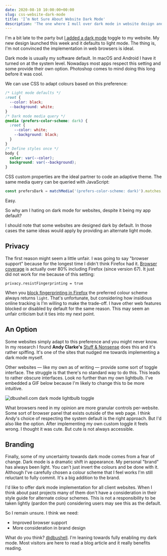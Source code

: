 ```yaml
---
date: 2020-08-10 10:00:00+00:00
slug: css-website-dark-mode
title: 'I’m Not Sure About Website Dark Mode'
description: 'The one where I mull over dark mode in website design and web standards.'
---
```

I'm a bit late to the party but [I added a dark mode](/2020/08/05/i-have-only-gone-and-redesigned-my-website-again/) toggle to my website. My new design launched this week and it defaults to light mode. The thing is, I'm not convinced the implementation in web browsers is ideal.

Dark mode is usually my software default. In macOS and Android I have it turned on at the system level. Nowadays most apps respect this setting and some provide their own option. Photoshop comes to mind doing this long before it was cool.

We can use CSS to adapt colours based on this preference:

```css
/* Light mode defaults */
:root {
  --color: black;
  --background: white;
}
/* Dark mode media query */
@media (prefers-color-scheme: dark) {
  :root {
    --color: white;
    --background: black;
  }
}
/* Define styles once */
body {
  color: var(--color);
  background: var(--background);
}
```

CSS custom properties are the ideal partner to code an adaptive theme. The same media query can be queried with JavaScript:

```javascript
const prefersDark = matchMedia('(prefers-color-scheme: dark)').matches;
```

Easy.

So why am I hating on dark mode for websites, despite it being my app default?

I should note that some websites are designed dark by default. In those cases the same ideas would apply by providing an alternate light mode.

## Privacy

The first reason might seem a little unfair. I was going to say "browser support" because for the longest time I didn't think Firefox had it. [Browser coverage](https://caniuse.com/#feat=prefers-color-scheme) is actually over 80% including Firefox (since version 67). It just did not work for me because of this setting:

```
privacy.resistFingerprinting = true
```

When you [block fingerprinting in Firefox](https://blog.mozilla.org/firefox/how-to-block-fingerprinting-with-firefox/) the preferred colour scheme always returns `light`. That's unfortunate, but considering how insidious online tracking is I'm willing to make the trade-off. I have other web features blocked or disabled by default for the same reason. This may seem an unfair criticism but it ties into my next point.

## An Option

Some websites simply adapt to this preference and you might never know. In my research I found **Andy Clarke's** [Stuff & Nonsense](https://stuffandnonsense.co.uk/) does this and it's rather spiffing. It's one of the sites that nudged me towards implementing a dark mode myself.

Other websites — like my own as of writing — provide some sort of toggle interface. The struggle is that there's no standard way to do this. This leads to rather obscure interfaces. Look no further than my own lightbulb. I've embedded a GIF below because I'm likely to change this to be more intuitive.

![dbushell.com dark mode lightbulb toggle](/images/blog/2020/dbushell-2k20-lightbulb.gif)

What browsers need in my opinion are more granular controls per-website. Some sort of browser panel that exists outside of the web page. I think Andy's choice of respecting the system default is the right approach. But I'd also like the option. After implementing my own custom toggle it feels wrong. I thought it was cute. But cute is not always accessible.

## Branding

Finally, some of my uncertainty towards dark mode comes from a fear of change. Dark mode is a dramatic shift in appearance. My personal "brand" has always been light. You can't just invert the colours and be done with it. Although I've carefully chosen a colour scheme that I feel works I'm still reluctant to fully commit. It's a big addition to the brand.

I'd like to offer dark mode implementation for all client websites. When I think about past projects many of them don't have a consideration in their style guide for alternate colour schemes. This is not a responsibility to be taken lightly (pardon the pun) considering users may see this as the default.

So I remain unsure. I think we need:

* Improved browser support
* More consideration in brand design

What do you think? [@dbushell](https://twitter.com/dbushell). I'm leaning towards fully enabling my dark mode. Most visitors are here to read a blog article and it really benefits reading.
